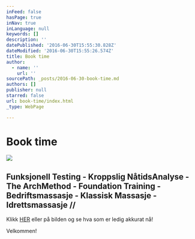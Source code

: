 ```yaml
---
inFeed: false
hasPage: true
inNav: true
inLanguage: null
keywords: []
description: ''
datePublished: '2016-06-30T15:55:30.828Z'
dateModified: '2016-06-30T15:55:26.574Z'
title: Book time
author:
  - name: ''
    url: ''
sourcePath: _posts/2016-06-30-book-time.md
authors: []
publisher: null
starred: false
url: book-time/index.html
_type: WebPage

---
```

# Book time
![](https://the-grid-user-content.s3-us-west-2.amazonaws.com/fe74f5e7-0ac1-4f4a-86a4-5c7d72a63fb4.jpg)

## Funksjonell Testing - Kroppslig NåtidsAnalyse - The ArchMethod - Foundation Training - Bedriftsmassasje - Klassisk Massasje - Idrettsmassasje // 

Klikk [HER][0] eller på bilden og se hva som er ledig akkurat nå!

Velkommen!

[0]: https://podio.com/webforms/15699592/1052463